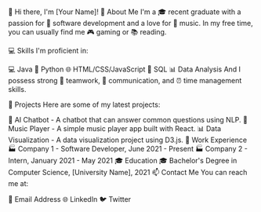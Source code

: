 👋 Hi there, I'm [Your Name]!
🌟 About Me
I'm a 🎓 recent graduate with a passion for 🚀 software development and a love for 🎵 music. In my free time, you can usually find me 🎮 gaming or 📚 reading.

💻 Skills
I'm proficient in:

💻 Java
🐍 Python
🌐 HTML/CSS/JavaScript
💾 SQL
📊 Data Analysis
And I possess strong 👥 teamwork, 💬 communication, and ⏰ time management skills.

🚀 Projects
Here are some of my latest projects:

🤖 AI Chatbot - A chatbot that can answer common questions using NLP.
🎵 Music Player - A simple music player app built with React.
📊 Data Visualization - A data visualization project using D3.js.
💼 Work Experience
🏭 Company 1 - Software Developer, June 2021 - Present
🏭 Company 2 - Intern, January 2021 - May 2021
🎓 Education
🎓 Bachelor's Degree in Computer Science, [University Name], 2021
📫 Contact Me
You can reach me at:

📧 Email Address
🌐 LinkedIn
🐦 Twitter
